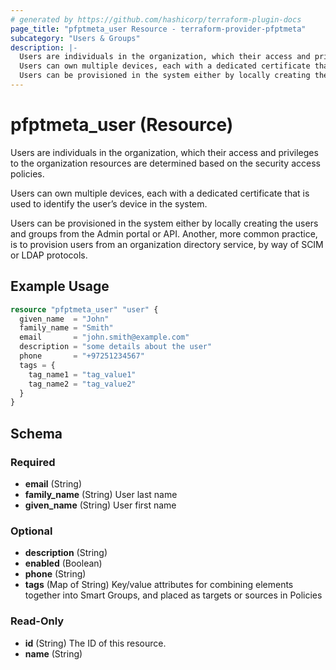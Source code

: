 ```yaml
---
# generated by https://github.com/hashicorp/terraform-plugin-docs
page_title: "pfptmeta_user Resource - terraform-provider-pfptmeta"
subcategory: "Users & Groups"
description: |-
  Users are individuals in the organization, which their access and privileges to the organization resources are determined based on the security access policies.
  Users can own multiple devices, each with a dedicated certificate that is used to identify the user’s device in the system.
  Users can be provisioned in the system either by locally creating the users and groups from the Admin portal or API. Another, more common practice, is to provision users from an organization directory service, by way of SCIM or LDAP protocols.
---
```


# pfptmeta_user (Resource)

Users are individuals in the organization, which their access and privileges to the organization resources are determined based on the security access policies.

Users can own multiple devices, each with a dedicated certificate that is used to identify the user’s device in the system.

Users can be provisioned in the system either by locally creating the users and groups from the Admin portal or API. Another, more common practice, is to provision users from an organization directory service, by way of SCIM or LDAP protocols.

## Example Usage

```terraform
resource "pfptmeta_user" "user" {
  given_name  = "John"
  family_name = "Smith"
  email       = "john.smith@example.com"
  description = "some details about the user"
  phone       = "+97251234567"
  tags = {
    tag_name1 = "tag_value1"
    tag_name2 = "tag_value2"
  }
}
```

<!-- schema generated by tfplugindocs -->
## Schema

### Required

- **email** (String)
- **family_name** (String) User last name
- **given_name** (String) User first name

### Optional

- **description** (String)
- **enabled** (Boolean)
- **phone** (String)
- **tags** (Map of String) Key/value attributes for combining elements together into Smart Groups, and placed as targets or sources in Policies

### Read-Only

- **id** (String) The ID of this resource.
- **name** (String)
